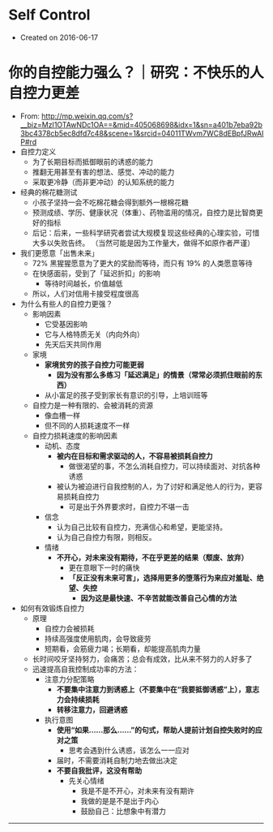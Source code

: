 # Self Control

- Created on 2016-06-17


# 你的自控能力强么？｜研究：不快乐的人自控力更差

- From: <http://mp.weixin.qq.com/s?__biz=MzI1OTAwNDc1OA==&mid=405068698&idx=1&sn=a401b7eba92b3bc4378cb5ec8dfd7c48&scene=1&srcid=04011TWvm7WC8dEBpfJRwAIP#rd>
- 自控力定义
    - 为了长期目标而抵御眼前的诱惑的能力
    - 推翻无用甚至有害的想法、感觉、冲动的能力
    - 采取更冷静（而非更冲动）的认知系统的能力
- 经典的棉花糖测试
    - 小孩子坚持一会不吃棉花糖会得到额外一根棉花糖
    - 预测成绩、学历、健康状况（体重）、药物滥用的情况，自控力是比智商更好的指标
    - 后记：后来，一些科学研究者尝试大规模复现这些经典的心理实验，可惜大多以失败告终。
        （当然可能是因为工作量大，做得不如原作者严谨）
- 我们更愿意「出售未来」
    - 72% 黑猩猩愿意为了更大的奖励而等待，而只有 19% 的人类愿意等待
    - 在快感面前，受到了「延迟折扣」的影响
        - 等待时间越长，价值越低
    - 所以，人们对信用卡接受程度很高
- 为什么有些人的自控力更强？
    - 影响因素
        - 它受基因影响
        - 它与人格特质无关（内向外向）
        - 先天后天共同作用
    - 家境
        - __家境贫穷的孩子自控力可能更弱__
            - __因为没有那么多练习「延迟满足」的情景（常常必须抓住眼前的东西）__
        - 从小富足的孩子受到家长有意识的引导，上培训班等
    - 自控力是一种有限的、会被消耗的资源
        - 像血槽一样
        - 但不同的人损耗速度不一样
    - 自控力损耗速度的影响因素
        - 动机、态度
            - __被内在目标和需求驱动的人，不容易被损耗自控力__
                - 做很渴望的事，不怎么消耗自控力，可以持续面对、对抗各种诱惑
            - 被认为被迫进行自我控制的人，为了讨好和满足他人的行为，更容易损耗自控力
                - 可是出于外界要求时，自控力不堪一击
        - 信念
            - 认为自己比较有自控力，充满信心和希望，更能坚持。
            - 认为自己自控力有限，则相反。
        - 情绪
            - __不开心，对未来没有期待，不在乎更差的结果（颓废、放弃）__
                - 更在意眼下一时的痛快
                - __「反正没有未来可言」，选择用更多的堕落行为来应对羞耻、绝望、失控__
                    - __因为这是最快速、不辛苦就能改善自己心情的方法__
- 如何有效锻炼自控力
    - 原理
        - 自控力会被损耗
        - 持续高强度使用肌肉，会导致疲劳
        - 短期看，会筋疲力竭；长期看，却能提高肌肉力量
    - 长时间咬牙坚持努力，会痛苦；总会有成效，比从来不努力的人好多了
    - 迅速提高自我控制成功率的方法：
        - 注意力分配策略
            - __不要集中注意力到诱惑上（不要集中在“我要抵御诱惑”上），意志力会持续损耗__
            - __转移注意力，回避诱惑__
        - 执行意图
            - __使用“如果……那么……”的句式，帮助人提前计划自控失败时的应对之策__
                - 思考会遇到什么诱惑，该怎么一一应对
            - 届时，不需要消耗自制力地去做出决定
            - __不要自我批评，这没有帮助__
                - 先关心情绪
                    - 我是不是不开心，对未来有没有期许
                    - 我做的是是不是出于内心
                    - 鼓励自己：比想象中有潜力

---
